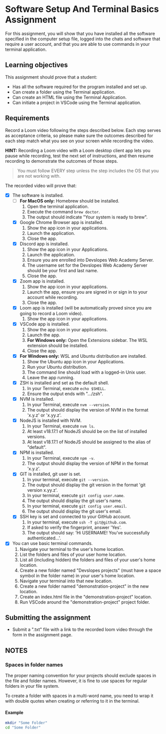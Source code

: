 # Software Setup And Terminal Basics Assignment

For this assignment, you will show that you have installed all the software specified in the computer setup file, logged into the chats and software that require a user account, and that you are able to use commands in your terminal application.

## Learning objectives

This assignment should prove that a student:

- Has all the software required for the program installed and set up.
- Can create a folder using the Terminal application.
- Can create an HTML file using the Terminal Application.
- Can initiate a project in VSCode using the Terminal application.

## Requirements

Record a Loom video following the steps described below. Each step serves as acceptance criteria, so please make sure the outcomes described for each step match what you see on your screen while recording the video.

**HINT:** Recording a Loom video with a Loom desktop client app lets you pause while recording, test the next set of instructions, and then resume recording to demonstrate the outcomes of those steps.

> You must follow EVERY step unless the step includes the OS that you are not working with.

The recorded video will prove that:

- [x] The software is installed.
  - [ ] **For MacOS only:** Homebrew should be installed.
    1. Open the terminal application.
    2. Execute the command `brew doctor`.
    3. The output should indicate "Your system is ready to brew".
  - [x] Google Chrome Browser app is installed.
    1. Show the app icon in your applications.
    2. Launch the application.
    3. Close the app.
  - [x] Discord app is installed.
    1. Show the app icon in your Applications.
    2. Launch the application.
    3. Ensure you are enrolled into Devslopes Web Academy Server.
    4. The username set for the Devslopes Web Academy Server should be your first and last name.
    5. Close the app.
  - [x] Zoom app is installed.
    1. Show the app icon in your applications.
    2. Launch the app, ensure you are signed in or sign in to your account while recording.
    3. Close the app.
  - [x] Loom app is installed (will be automatically proved since you are going to record a Loom video).
    1. Show the app icon in your applications.
  - [x] VSCode app is installed.
    1. Show the app icon in your applications.
    2. Launch the app.
    3. **For Windows only:** Open the Extensions sidebar. The WSL extension should be installed.
    4. Close the app.
  - [x] **For Windows only:** WSL and Ubuntu distribution are installed.
    1. Show the Ubuntu app icon in your Applications.
    2. Run your Ubuntu distribution.
    3. The command line should load with a logged-in Unix user.
    4. Leave the app running.
  - [x] ZSH is installed and set as the default shell.
    1. In your Terminal, execute `echo $SHELL`.
    2. Ensure the output ends with ".../zsh".
  - [x] NVM is installed.
    1. In your Terminal, execute `nvm --version`.
    2. The output should display the version of NVM in the format 'x.y.z' or 'x.yy.z'.
  - [x] NodeJS is installed with NVM.
    1. In your Terminal, execute `nvm ls`.
    2. At least v18.17.1 of NodeJS should be on the list of installed versions.
    3. At least v18.17.1 of NodeJS should be assigned to the alias of "default".
  - [x] NPM is installed.
    1. In your Terminal, execute `npm -v`.
    2. The output should display the version of NPM in the format 'x.y.z'.
  - [x] GIT is installed, git user is set.
    1. In your terminal, execute `git --version`.
    2. The output should display the git version in the format 'git version x.yy.z'.
    3. In your terminal, execute `git config user.name`.
    4. The output should display the git user's name.
    5. In your terminal, execute `git config user.email`.
    6. The output should display the git user's email.
  - [x] SSH key is set and connected to your GitHub account.
    1. In your terminal, execute `ssh -T git@github.com`.
    2. If asked to verify the fingerprint, answer 'Yes'.
    3. The output should say: 'Hi USERNAME! You've successfully authenticated...'.
- [x] You can use basic terminal commands.
  1. Navigate your terminal to the user's home location.
  2. List the folders and files of your user home location.
  3. List all (including hidden) the folders and files of your user's home location.
  4. Create a new folder named "Devslopes projects" (must have a space symbol in the folder name) in your user's home location.
  5. Navigate your terminal into that new location.
  6. Create a new folder named "demonstration-project" in the new location.
  7. Create an index.html file in the "demonstration-project" location.
  8. Run VSCode around the "demonstration-project" project folder.

## Submitting the assignment

- Submit a ".txt" file with a link to the recorded loom video through the form in the assignment page.

## NOTES

### Spaces in folder names

The proper naming convention for your projects should exclude spaces in the file and folder names. However, it is fine to use spaces for regular folders in your file system.

To create a folder with spaces in a multi-word name, you need to wrap it with double quotes when creating or referring to it in the terminal.

#### Example

```sh
mkdir "Some Folder"
cd "Some Folder"
```
